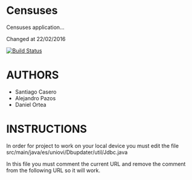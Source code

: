 Censuses
=========

Censuses application...

Changed at 22/02/2016

[![Build Status](https://travis-ci.org/Arquisoft/censusesI2.svg?branch=master)](https://travis-ci.org/Arquisoft/censusesI2)

AUTHORS
=======

* Santiago Casero
* Alejandro Pazos
* Daniel Ortea

INSTRUCTIONS
============

In order for project to work on your local device you must edit the file src/main/java/es/uniovi/Dbupdater/util/Jdbc.java

In this file you must comment the current URL and remove the comment from the following URL so it will work.
